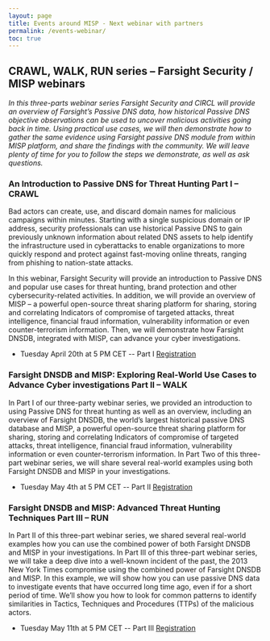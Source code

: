 ```yaml
---
layout: page
title: Events around MISP - Next webinar with partners
permalink: /events-webinar/
toc: true
---
```


## CRAWL, WALK, RUN series – Farsight Security / MISP webinars

*In this three-parts webinar series Farsight Security and CIRCL will provide an overview of Farsight’s Passive DNS data, how historical Passive DNS objective observations can be used to uncover malicious activities going back in time. Using practical use cases, we will then demonstrate how to gather the same evidence using Farsight passive DNS module from within MISP platform, and share the findings with the community. We will leave plenty of time for you to follow the steps we demonstrate, as well as ask questions.* 

### An Introduction to Passive DNS for Threat Hunting Part I – CRAWL

Bad actors can create, use, and discard domain names for malicious campaigns within minutes. Starting with a single suspicious domain or IP address, security professionals can use historical Passive DNS to gain previously unknown information about related DNS assets to help identify the infrastructure used in cyberattacks to enable organizations to more quickly respond and protect against fast-moving online threats, ranging from phishing to nation-state attacks.  

In this webinar, Farsight Security will provide an introduction to Passive DNS and popular use cases for threat hunting, brand protection and other cybersecurity-related activities. In addition, we will provide an overview of MISP – a powerful open-source threat sharing platform for sharing, storing and correlating Indicators of compromise of targeted attacks, threat intelligence, financial fraud information, vulnerability information or even counter-terrorism information. Then, we will demonstrate how Farsight DNSDB, integrated with MISP, can advance your cyber investigations.

- Tuesday April 20th at 5 PM CET -- Part I [Registration](https://www.xing-events.com/PNDLPRV)

### Farsight DNSDB and MISP: Exploring Real-World Use Cases to Advance Cyber investigations Part II – WALK

In Part I of our three-party webinar series, we provided an introduction to using Passive DNS for threat hunting as well as an overview, including an overview of Farsight DNSDB, the world’s largest historical passive DNS database and MISP, a powerful open-source threat sharing platform for sharing, storing and correlating Indicators of compromise of targeted attacks, threat intelligence, financial fraud information, vulnerability information or even counter-terrorism information. In Part Two of this three-part webinar series, we will share several real-world examples using both Farsight DNSDB and MISP in your investigations.

- Tuesday May 4th at 5 PM CET -- Part II [Registration](https://www.xing-events.com/IVMQMBO)

### Farsight DNSDB and MISP: Advanced Threat Hunting Techniques Part III – RUN

In Part II of this three-part webinar series, we shared several real-world examples how you can use the combined power of both Farsight DNSDB and MISP in your investigations.
In Part III of this three-part webinar series, we will take a deep dive into a well-known incident of the past, the 2013 New York Times compromise using the combined power of Farsight DNSDB and MISP. In this example, we will show how you can use passive DNS data to investigate events that have occurred long time ago, even if for a short period of time. We’ll show you how to look for common patterns to identify similarities in Tactics, Techniques and Procedures (TTPs) of the malicious actors.

- Tuesday May 11th at 5 PM CET -- Part III [Registration](https://www.xing-events.com/HFSGMRH)
